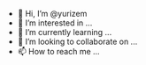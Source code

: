 - 👋 Hi, I’m @yurizem
- 👀 I’m interested in ...
- 🌱 I’m currently learning ...
- 💞️ I’m looking to collaborate on ...
- 📫 How to reach me ...

<!---
yurizem/yurizem is a ✨ special ✨ repository because its `README.md` (this file) appears on your GitHub profile.
You can click the Preview link to take a look at your changes.
--->
